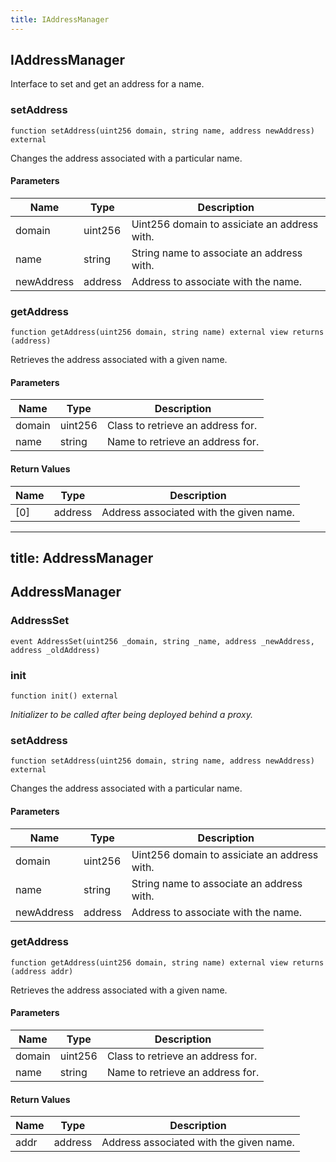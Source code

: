 ```yaml
---
title: IAddressManager
---
```


## IAddressManager

Interface to set and get an address for a name.

### setAddress

```solidity
function setAddress(uint256 domain, string name, address newAddress) external
```

Changes the address associated with a particular name.

#### Parameters

| Name       | Type    | Description                                  |
| ---------- | ------- | -------------------------------------------- |
| domain     | uint256 | Uint256 domain to assiciate an address with. |
| name       | string  | String name to associate an address with.    |
| newAddress | address | Address to associate with the name.          |

### getAddress

```solidity
function getAddress(uint256 domain, string name) external view returns (address)
```

Retrieves the address associated with a given name.

#### Parameters

| Name   | Type    | Description                       |
| ------ | ------- | --------------------------------- |
| domain | uint256 | Class to retrieve an address for. |
| name   | string  | Name to retrieve an address for.  |

#### Return Values

| Name | Type    | Description                             |
| ---- | ------- | --------------------------------------- |
| [0]  | address | Address associated with the given name. |

---

## title: AddressManager

## AddressManager

### AddressSet

```solidity
event AddressSet(uint256 _domain, string _name, address _newAddress, address _oldAddress)
```

### init

```solidity
function init() external
```

_Initializer to be called after being deployed behind a proxy._

### setAddress

```solidity
function setAddress(uint256 domain, string name, address newAddress) external
```

Changes the address associated with a particular name.

#### Parameters

| Name       | Type    | Description                                  |
| ---------- | ------- | -------------------------------------------- |
| domain     | uint256 | Uint256 domain to assiciate an address with. |
| name       | string  | String name to associate an address with.    |
| newAddress | address | Address to associate with the name.          |

### getAddress

```solidity
function getAddress(uint256 domain, string name) external view returns (address addr)
```

Retrieves the address associated with a given name.

#### Parameters

| Name   | Type    | Description                       |
| ------ | ------- | --------------------------------- |
| domain | uint256 | Class to retrieve an address for. |
| name   | string  | Name to retrieve an address for.  |

#### Return Values

| Name | Type    | Description                             |
| ---- | ------- | --------------------------------------- |
| addr | address | Address associated with the given name. |
